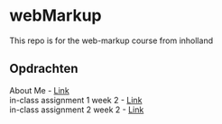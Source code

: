 # webMarkup
This repo is for the web-markup course from inholland

## Opdrachten
About Me - [Link](https://iolite312.github.io/webMarkup/aboutMe/) <br>
in-class assignment 1 week 2 - [Link](https://iolite312.github.io/webMarkup/semantic_html/) <br>
in-class assignment 2 week 2 - [Link](https://iolite312.github.io/webMarkup/css_basics/)